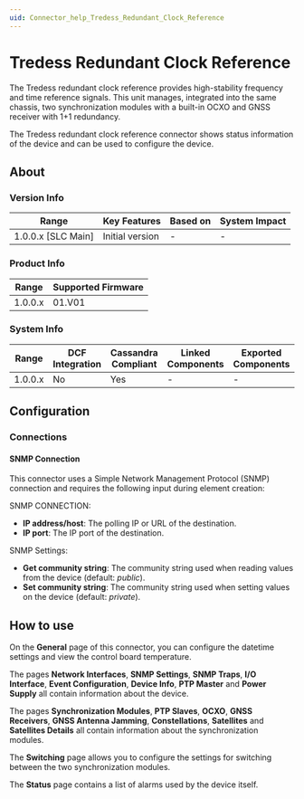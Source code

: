 ```yaml
---
uid: Connector_help_Tredess_Redundant_Clock_Reference
---
```


# Tredess Redundant Clock Reference

The Tredess redundant clock reference provides high-stability frequency and time reference signals. This unit manages, integrated into the same chassis, two synchronization modules with a built-in OCXO and GNSS receiver with 1+1 redundancy.

The Tredess redundant clock reference connector shows status information of the device and can be used to configure the device.

## About

### Version Info

| Range                | Key Features     | Based on     | System Impact     |
|----------------------|------------------|--------------|-------------------|
| 1.0.0.x [SLC Main]   | Initial version  | -            | -                 |

### Product Info

| Range     | Supported Firmware     |
|-----------|------------------------|
| 1.0.0.x   | 01.V01                 |

### System Info

| Range     | DCF Integration     | Cassandra Compliant     | Linked Components     | Exported Components     |
|-----------|---------------------|-------------------------|-----------------------|-------------------------|
| 1.0.0.x   | No                  | Yes                     | -                     | -                       |

## Configuration

### Connections

#### SNMP Connection

This connector uses a Simple Network Management Protocol (SNMP) connection and requires the following input during element creation:

SNMP CONNECTION:

- **IP address/host**: The polling IP or URL of the destination.
- **IP port**: The IP port of the destination.

SNMP Settings:

- **Get community string**: The community string used when reading values from the device (default: *public*).
- **Set community string**: The community string used when setting values on the device (default: *private*).

## How to use

On the **General** page of this connector, you can configure the datetime settings and view the control board temperature.

The pages **Network Interfaces**, **SNMP Settings**, **SNMP Traps**, **I/O Interface**, **Event Configuration**, **Device Info**, **PTP Master** and **Power Supply** all contain information about the device.

The pages **Synchronization Modules**, **PTP Slaves**, **OCXO**, **GNSS Receivers**, **GNSS Antenna Jamming**, **Constellations**, **Satellites** and **Satellites Details** all contain information about the synchronization modules.

The **Switching** page allows you to configure the settings for switching between the two synchronization modules.

The **Status** page contains a list of alarms used by the device itself.

